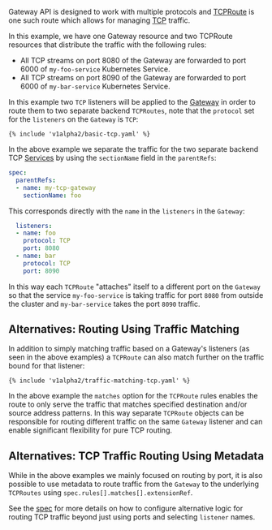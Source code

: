 Gateway API is designed to work with multiple protocols and [TCPRoute][tcproute]
is one such route which allows for managing [TCP][tcp] traffic.

In this example, we have one Gateway resource and two TCPRoute resources that
distribute the traffic with the following rules:

- All TCP streams on port 8080 of the Gateway are forwarded to port 6000 of
  `my-foo-service` Kubernetes Service.
- All TCP streams on port 8090 of the Gateway are forwarded to port 6000 of
  `my-bar-service` Kubernetes Service.

In this example two `TCP` listeners will be applied to the [Gateway][gateway]
in order to route them to two separate backend `TCPRoutes`, note that the
`protocol` set for the `listeners` on the `Gateway` is `TCP`:

```
{% include 'v1alpha2/basic-tcp.yaml' %}
```

In the above example we separate the traffic for the two separate backend TCP
[Services][svc] by using the `sectionName` field in the `parentRefs`:

```yaml
spec:
  parentRefs:
  - name: my-tcp-gateway
    sectionName: foo
```

This corresponds directly with the `name` in the `listeners` in the `Gateway`:

```yaml
  listeners:
  - name: foo
    protocol: TCP
    port: 8080
  - name: bar
    protocol: TCP
    port: 8090
```

In this way each `TCPRoute` "attaches" itself to a different port on the
`Gateway` so that the service `my-foo-service` is taking traffic for port `8080`
from outside the cluster and `my-bar-service` takes the port `8090` traffic.

## Alternatives: Routing Using Traffic Matching

In addition to simply matching traffic based on a Gateway's listeners (as seen
in the above examples) a `TCPRoute` can also match further on the traffic bound
for that listener:

```
{% include 'v1alpha2/traffic-matching-tcp.yaml' %}
```

In the above example the `matches` option for the `TCPRoute` rules enables the
route to only serve the traffic that matches specified destination and/or source
address patterns. In this way separate `TCPRoute` objects can be responsible
for routing different traffic on the same `Gateway` listener and can enable
significant flexibility for pure TCP routing.

## Alternatives: TCP Traffic Routing Using Metadata

While in the above examples we mainly focused on routing by port, it is also
possible to use metadata to route traffic from the `Gateway` to the underlying
`TCPRoutes` using `spec.rules[].matches[].extensionRef`.

See the [spec][tcproute] for more details on how to configure alternative logic
for routing TCP traffic beyond just using ports and selecting `listener` names.

[tcproute]:/v1alpha2/references/spec/#gateway.networking.k8s.io/v1alpha2.TCPRoute
[tcp]:https://datatracker.ietf.org/doc/html/rfc793
[httproute]:/v1alpha2/references/spec/#gateway.networking.k8s.io/v1alpha2.HTTPRoute
[gateway]:/v1alpha2/references/spec/#gateway.networking.k8s.io/v1alpha2.Gateway
[svc]:https://kubernetes.io/docs/concepts/services-networking/service/
